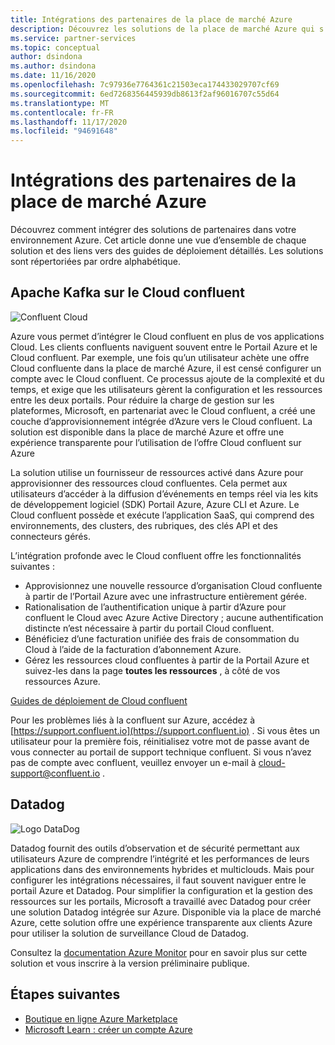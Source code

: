 ```yaml
---
title: Intégrations des partenaires de la place de marché Azure
description: Découvrez les solutions de la place de marché Azure qui s’intègrent à votre environnement Azure et obtenez un lien vers les guides de déploiement auprès des partenaires Microsoft.
ms.service: partner-services
ms.topic: conceptual
author: dsindona
ms.author: dsindona
ms.date: 11/16/2020
ms.openlocfilehash: 7c97936e7764361c21503eca174433029707cf69
ms.sourcegitcommit: 6ed7268356445939db8613f2af96016707c55d64
ms.translationtype: MT
ms.contentlocale: fr-FR
ms.lasthandoff: 11/17/2020
ms.locfileid: "94691648"
---
```

# <a name="azure-marketplace-partner-integrations"></a>Intégrations des partenaires de la place de marché Azure

Découvrez comment intégrer des solutions de partenaires dans votre environnement Azure. Cet article donne une vue d’ensemble de chaque solution et des liens vers des guides de déploiement détaillés. Les solutions sont répertoriées par ordre alphabétique. 

## <a name="apache-kafka-on-confluent-cloud"></a>Apache Kafka sur le Cloud confluent

![Confluent Cloud](./media/partners/confluent-cloud.png)

Azure vous permet d’intégrer le Cloud confluent en plus de vos applications Cloud. Les clients confluents naviguent souvent entre le Portail Azure et le Cloud confluent. Par exemple, une fois qu’un utilisateur achète une offre Cloud confluente dans la place de marché Azure, il est censé configurer un compte avec le Cloud confluent. Ce processus ajoute de la complexité et du temps, et exige que les utilisateurs gèrent la configuration et les ressources entre les deux portails. Pour réduire la charge de gestion sur les plateformes, Microsoft, en partenariat avec le Cloud confluent, a créé une couche d’approvisionnement intégrée d’Azure vers le Cloud confluent. La solution est disponible dans la place de marché Azure et offre une expérience transparente pour l’utilisation de l’offre Cloud confluent sur Azure

La solution utilise un fournisseur de ressources activé dans Azure pour approvisionner des ressources cloud confluentes. Cela permet aux utilisateurs d’accéder à la diffusion d’événements en temps réel via les kits de développement logiciel (SDK) Portail Azure, Azure CLI et Azure. Le Cloud confluent possède et exécute l’application SaaS, qui comprend des environnements, des clusters, des rubriques, des clés API et des connecteurs gérés.

L’intégration profonde avec le Cloud confluent offre les fonctionnalités suivantes :

- Approvisionnez une nouvelle ressource d’organisation Cloud confluente à partir de l’Portail Azure avec une infrastructure entièrement gérée.
- Rationalisation de l’authentification unique à partir d’Azure pour confluent le Cloud avec Azure Active Directory ; aucune authentification distincte n’est nécessaire à partir du portail Cloud confluent.
- Bénéficiez d’une facturation unifiée des frais de consommation du Cloud à l’aide de la facturation d’abonnement Azure.
- Gérez les ressources cloud confluentes à partir de la Portail Azure et suivez-les dans la page **toutes les ressources** , à côté de vos ressources Azure.

[Guides de déploiement de Cloud confluent](https://docs.confluent.io/current/cloud/marketplace/index.html)

Pour les problèmes liés à la confluent sur Azure, accédez à [https://support.confluent.io](https://support.confluent.io) . Si vous êtes un utilisateur pour la première fois, réinitialisez votre mot de passe avant de vous connecter au portail de support technique confluent. Si vous n’avez pas de compte avec confluent, veuillez envoyer un e-mail à [cloud-support@confluent.io](mailto:cloud-support@confluent.io) .

## <a name="datadog"></a>Datadog

![Logo DataDog](./media/partners/datadog.png)

Datadog fournit des outils d’observation et de sécurité permettant aux utilisateurs Azure de comprendre l’intégrité et les performances de leurs applications dans des environnements hybrides et multiclouds. Mais pour configurer les intégrations nécessaires, il faut souvent naviguer entre le portail Azure et Datadog. Pour simplifier la configuration et la gestion des ressources sur les portails, Microsoft a travaillé avec Datadog pour créer une solution Datadog intégrée sur Azure. Disponible via la place de marché Azure, cette solution offre une expérience transparente aux clients Azure pour utiliser la solution de surveillance Cloud de Datadog.

Consultez la [documentation Azure Monitor](/azure/azure-monitor/platform/partners#datadog) pour en savoir plus sur cette solution et vous inscrire à la version préliminaire publique.

## <a name="next-steps"></a>Étapes suivantes

- [Boutique en ligne Azure Marketplace](https://azure.microsoft.com/marketplace/)
- [Microsoft Learn : créer un compte Azure](/learn/modules/create-an-azure-account/)
